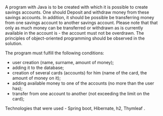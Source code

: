 
A program with Java is to be created with which it is possible to create savings accounts. One should
Deposit and withdraw money from these savings accounts. 
In addition, it should be possible
be transferring money from one savings account to another savings account. Please note that
that only as much money can be transferred or withdrawn as is currently available in the account
is - the account must not be overdrawn.
The principles of object-oriented programming should be observed in the solution. 



The program must fulfill the following conditions:
- user creation (name, surname, amount of money);
- adding it to the database;
- creation of several cards (accounts) for him (name of the card, the amount of money on it);
- adding available money to one of the accounts (no more than the user has);
- transfer from one account to another (not exceeding the limit on the card); 

Technologies that were used - Spring boot, Hibernate, h2, Thymleaf .
